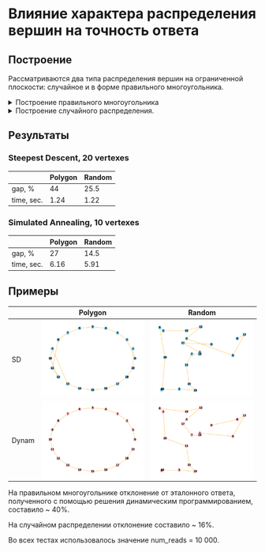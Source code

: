 # Влияние характера распределения вершин на точность ответа
## Построение
Рассматриваются два типа распределения вершин на ограниченной плоскости: случайное и в форме правильного многоугольника.

<details>
  
<summary>
   Построение правильного многоугольника
</summary>

```
def GeneratePolygon(amount_of_vertexes) :
    graph = [[0] * amount_of_vertexes for i in range(amount_of_vertexes)]
    vertexes = []
    for i in range(amount_of_vertexes):
        angle = 2 * i * 3.14159 / amount_of_vertexes  # Вычисление угла для каждой вершины
        x = round(100 * (0.5 + 0.5 * math.cos(angle)), 2)  # X координата
        y = round(100 * (0.5 + 0.5 * math.sin(angle)), 2)  # Y координата
        vertexes.append((x, y))

    for i in range(amount_of_vertexes) :
        for j in range(amount_of_vertexes) :
            if (i == j) :
                continue
            graph[i][j] = round(euclidean_distance(vertexes[i], vertexes[j]), 2)
    return graph
```

</details>

<details>

<summary>
  Построение случайного распределения.
</summary>

  ```
  def GenerateFullPlot(amount_of_vertexes) :
    graph = [[0] * amount_of_vertexes for i in range(amount_of_vertexes)]
    vertexes = []
    for i in range(amount_of_vertexes):
        x = random.randint(1, 100)  # X координата
        y = random.randint(1, 100)  # Y координата
        vertexes.append((x, y))    

    for i in range(amount_of_vertexes) :
        for j in range(amount_of_vertexes) :
            if (i == j) :
                continue
            graph[i][j] = round(euclidean_distance(vertexes[i], vertexes[j]), 2)
    return graph
  ```
  
</details>

## Результаты

### Steepest Descent, 20 vertexes

| |Polygon |Random|
| ------- | ------- | ------- |
|gap, %| 44| 25.5|
|time, sec.| 1.24 |1.22|


### Simulated Annealing, 10 vertexes

||Polygon|Random|
| ------- | ------- | ------- |
|gap, %| 27| 14.5|
|time, sec.| 6.16| 5.91|

## Примеры

 | |Polygon|Random|
 |---|---|---|
 |SD| ![](images/Polygon_SD_20.png) | ![](images/Random_SD_20.png)|
 |Dynam| ![](images/Polygon_Dynam_20.png)| ![](images/Random_Dynam_20.png) |

 На правильном многоугольнике отклонение от эталонного ответа, полученного с помощью решения динамическим программированием, составило ~ 40%.

 На случайном распределении отклонение составило ~ 16%.

 Во всех тестах использовалось значение num_reads = 10 000.
